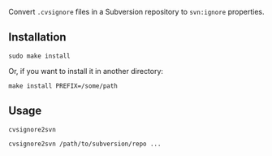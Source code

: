 Convert `.cvsignore` files in a Subversion repository to `svn:ignore` properties.

Installation
------------

    sudo make install

Or, if you want to install it in another directory:

    make install PREFIX=/some/path

Usage
-----

    cvsignore2svn

    cvsignore2svn /path/to/subversion/repo ...
